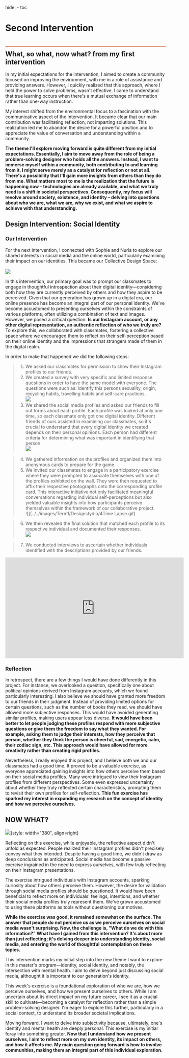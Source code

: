 hide:
    - toc
# Second Intervention
<div style="height:2px; background-color: #E17858; margin-top: 40px; margin-bottom: -20px;"></div>

## What, so what, now what? from my first intervention

In my initial expectations for the intervention, I aimed to create a community focused on improving the environment, with me in a role of assistance and providing answers. However, I quickly realized that this approach, where I held the power to solve problems, wasn't effective. I came to understand that true learning occurs when there's a mutual exchange of information rather than one-way instruction.

My interest shifted from the environmental focus to a fascination with the communicative aspect of the intervention. It became clear that our main contribution was facilitating reflection, not imparting solutions. This realization led me to abandon the desire for a powerful position and to appreciate the value of conversation and understanding within a community.

**The theme I'll explore moving forward is quite different from my initial expectations. Essentially, I aim to move away from the role of being a problem-solving designer who holds all the answers. Instead, I want to immerse myself within a community, both contributing to and learning from it. I might serve merely as a catalyst for reflection or not at all. There's a possibility that I'll gain more insights from others than they do from me. What matters most to me is the realization that the future is happening now – technologies are already available, and what we truly need is a shift in societal perspectives. Consequently, my focus will revolve around society, existence, and identity – delving into questions about who we are, what we are, why we exist, and what we aspire to achieve with that understanding.**

## Design Intervention: Social Identity
### Our Intervention
For the next intervention, I connected with Sophie and Nuria to explore our shared interests in social media and the online world, particularly examining their impact on our identities. This became our Collective Design Space: <br><br>
![](../../images/Term1/Designstydio/DESIGNSPACEi2.svg)

In this intervention, our primary goal was to prompt our classmates to engage in thoughtful introspection about their digital identity—considering both how they are currently perceived by others and how they aspire to be perceived. Given that our generation has grown up in a digital era, our online presence has become an integral part of our personal identity. We've become accustomed to presenting ourselves within the constraints of various platforms, often utilizing a combination of text and images. However, we posed a critical question: **Is our Instagram account, or any other digital representation, an authentic reflection of who we truly are?** To explore this, we collaborated with classmates, fostering a collective space where we encouraged them to reflect on their self-perception based on their online identity and the impressions that strangers made of them in the digital realm.

In order to make that happened we did the following steps:
> 1. We asked our classmates for permission to show their Instagram profiles to our friends.
> 2. We created a survey with very specific and limited response questions in order to have the same model with everyone. The questions were such as: Identify this persons sexuality, origin, recycling habits, travelling habits and self-care practices. <br>
![](../../images/Term1/Designstydio/FOrms.png)
> 3. We shared the social media profiles and asked our friends to fill out forms about each profile. Each profile was looked at only one time, so each classmate only got one digital identity. Different friends of ours assisted in examining our classmates, so it's crucial to understand that every digital identity we created depends on their personal opinions. Each person had different criteria for determining what was important in identifying that person. <br>
![](../../images/Term1/Designstydio/4Profiles.gif)

> 4. We gathered information on the profiles and organized them into anonymous cards to prepare for the game.
> 5. We invited our classmates to engage in a participatory exercise where they were prompted to associate themselves with one of the profiles exhibited on the wall. They were then requested to affix their respective photographs onto the corresponding profile card. This interactive initiative not only facilitated meaningful conversations regarding individual self-perceptions but also yielded valuable insights into how participants perceive themselves within the framework of our collaborative project. <br>
![](../../images/Term1/Designstydio/4Time Lapse.gif)

> 6. We then revealed the final solution  that matched each profile to its respective individual and documented their responses.<br>
![](../../images/Term1/Designstydio/BeforeAfter.jpg)

>7. We conducted interviews to ascertain whether individuals identified with the descriptions provided by our friends.

<iframe width="560" height="315" src="https://www.youtube.com/embed/OIIXZlqX_4c?si=GkukhdTO6wV7FD9F" title="YouTube video player" frameborder="0" allow="accelerometer; autoplay; clipboard-write; encrypted-media; gyroscope; picture-in-picture; web-share" allowfullscreen></iframe>

### Reflection
In retrospect, there are a few things I would have done differently in this project. For instance, we overlooked a question, specifically one about political opinions derived from Instagram accounts, which we found particularly interesting. I also believe we should have granted more freedom to our friends in their judgment. Instead of providing limited options for certain questions, such as the number of books they read, we should have allowed more subjective responses. This would have avoided generating similar profiles, making users appear less diverse. **It would have been better to let people judging these profiles respond with more subjective questions or give them the freedom to say what they wanted. For example, asking them to judge their interests, how they perceive that person, whether they think the person is cheerful, sad, energetic, calm, their zodiac sign, etc. This approach would have allowed for more creativity rather than creating rigid profiles.**

Nevertheless, I really enjoyed this project, and I believe both we and our classmates had a good time. It proved to be a valuable exercise, as everyone appreciated gaining insights into how others perceive them based on their social media profiles. Many were intrigued to view their Instagram profiles from different perspectives. Some even expressed uncertainty about whether they truly reflected certain characteristics, prompting them to revisit their own profiles for self-reflection. **This fun exercise has sparked my interest in expanding my research on the concept of identity and how we perceive ourselves.**

## NOW WHAT?
![](../../images/Term1/Designstydio/social_identity2.jpg){style: width="380", align=right}

Reflecting on this exercise, while enjoyable, the reflective aspect didn't unfold as expected. People realized their Instagram profiles didn't precisely convey what they intended. Despite having a good time, we didn't draw as deep conclusions as anticipated. Social media has become a passive exercise ingrained in the need to express ourselves, with few truly reflecting on their Instagram presentations.

The exercise intrigued individuals with Instagram accounts, sparking curiosity about how others perceive them. However, the desire for validation through social media profiles should be questioned. It would have been beneficial to reflect more on individuals' feelings, intentions, and whether their social media profiles truly represent them. We've grown accustomed to using these platforms as tools without questioning our motives.

**While the exercise was good, it remained somewhat on the surface. The answer that people do not perceive us as we perceive ourselves on social media wasn't surprising. Now, the challenge is, "What do we do with this information?" What have I gained from this intervention? It's about more than just reflecting; it's delving deeper into understanding identity, social media, and entering the world of thoughtful contemplation on these topics.**

This intervention marks my initial step into the new theme I want to explore in this master's program—identity, social identity, and notably, the intersection with mental health. I aim to delve beyond just discussing social media, althought it is important to our generation's identity.

This week's exercise is a foundational exploration of who we are, how we perceive ourselves, and how we present ourselves to others. While I am uncertain about its direct impact on my future career, I see it as a crucial skill to cultivate—becoming a catalyst for reflection rather than a simple problem-solving designer. I'm eager to explore this further, particularly in a social context, to understand its broader societal implications.

Moving forward, I want to delve into subjectivity because, ultimately, one's identity and mental health are deeply personal. This exercise is my initial foray into something greater. **Now that I understand how we present ourselves, I aim to reflect more on my own identity, its impact on others, and how it affects me. My main question going forward is how to involve communities, making them an integral part of this individual exploration.**


